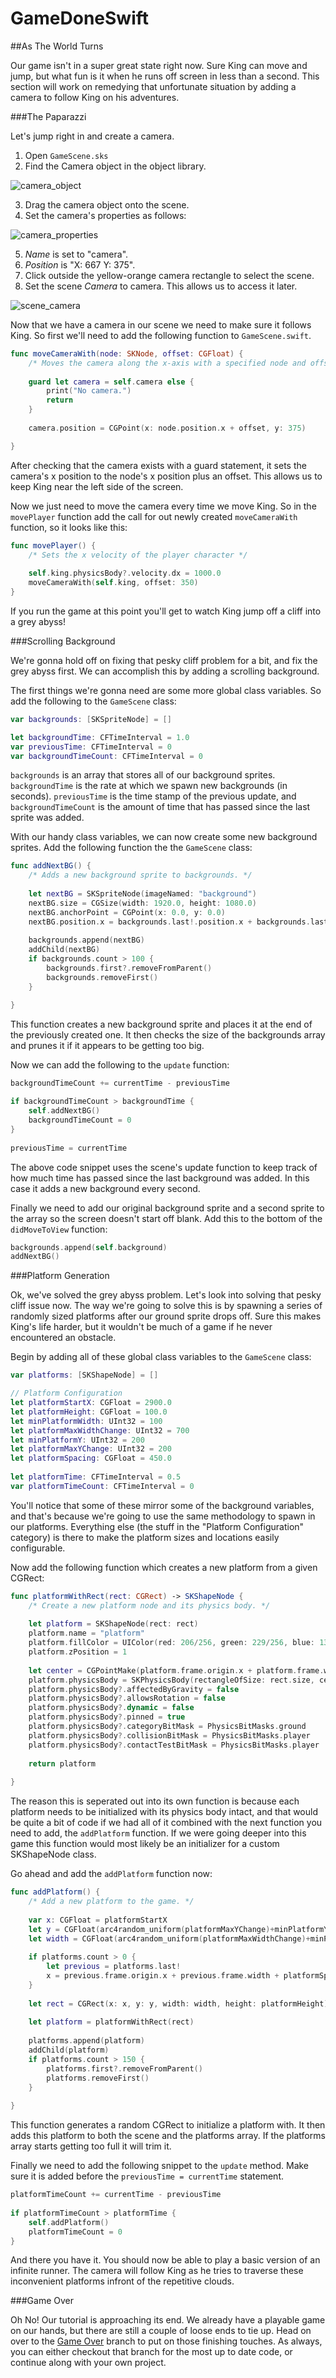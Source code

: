 # GameDoneSwift
##As The World Turns

Our game isn't in a super great state right now. Sure King can move and jump, but what fun is it when
he runs off screen in less than a second. This section will work on remedying that unfortunate
situation by adding a camera to follow King on his adventures.

###The Paparazzi

Let's jump right in and create a camera.

1. Open `GameScene.sks`
2. Find the Camera object in the object library.

![camera_object](https://raw.githubusercontent.com/IBM-MIL/GameDoneSwift/As-The-World-Turns/img/camera_object.png)

3. Drag the camera object onto the scene.
4. Set the camera's properties as follows:

![camera_properties](https://raw.githubusercontent.com/IBM-MIL/GameDoneSwift/As-The-World-Turns/img/camera_properties.png)

5. *Name* is set to "camera".
6. *Position* is "X: 667 Y: 375".
7. Click outside the yellow-orange camera rectangle to select the scene.
8. Set the scene *Camera* to camera. This allows us to access it later.

![scene_camera](https://raw.githubusercontent.com/IBM-MIL/GameDoneSwift/As-The-World-Turns/img/scene_camera.png)

Now that we have a camera in our scene we need to make sure it follows King. So first we'll need
to add the following function to `GameScene.swift`.

```swift
func moveCameraWith(node: SKNode, offset: CGFloat) {
    /* Moves the camera along the x-axis with a specified node and offset */
        
    guard let camera = self.camera else {
        print("No camera.")
        return
    }
        
    camera.position = CGPoint(x: node.position.x + offset, y: 375)

}
```

After checking that the camera exists with a guard statement, it sets the camera's x position to
the node's x position plus an offset. This allows us to keep King near the left side of the screen.

Now we just need to move the camera every time we move King. So in the `movePlayer` function add
the call for out newly created `moveCameraWith` function, so it looks like this:

```swift
func movePlayer() {
    /* Sets the x velocity of the player character */
        
    self.king.physicsBody?.velocity.dx = 1000.0
    moveCameraWith(self.king, offset: 350)
}
```

If you run the game at this point you'll get to watch King jump off a cliff into a grey abyss!

###Scrolling Background

We're gonna hold off on fixing that pesky cliff problem for a bit, and fix the grey abyss first.
We can accomplish this by adding a scrolling background. 

The first things we're gonna need are some more global class variables. So add the following to
the `GameScene` class:

```swift
var backgrounds: [SKSpriteNode] = []

let backgroundTime: CFTimeInterval = 1.0
var previousTime: CFTimeInterval = 0
var backgroundTimeCount: CFTimeInterval = 0
```

`backgrounds` is an array that stores all of our background sprites. `backgroundTime` is the rate
at which we spawn new backgrounds (in seconds). `previousTime` is the time stamp of the previous
update, and `backgroundTimeCount` is the amount of time that has passed since the last sprite was
added.

With our handy class variables, we can now create some new background sprites. Add the following
function the the `GameScene` class:

```swift
func addNextBG() {
    /* Adds a new background sprite to backgrounds. */
        
    let nextBG = SKSpriteNode(imageNamed: "background")
    nextBG.size = CGSize(width: 1920.0, height: 1080.0)
    nextBG.anchorPoint = CGPoint(x: 0.0, y: 0.0)
    nextBG.position.x = backgrounds.last!.position.x + backgrounds.last!.frame.width
        
    backgrounds.append(nextBG)
    addChild(nextBG)
    if backgrounds.count > 100 {
        backgrounds.first?.removeFromParent()
        backgrounds.removeFirst()
    }

}
```

This function creates a new background sprite and places it at the end of the previously created
one. It then checks the size of the backgrounds array and prunes it if it appears to be getting too
big.

Now we can add the following to the `update` function:

```swift
backgroundTimeCount += currentTime - previousTime
        
if backgroundTimeCount > backgroundTime {
    self.addNextBG()
    backgroundTimeCount = 0
}
        
previousTime = currentTime
```

The above code snippet uses the scene's update function to keep track of how much time has passed
since the last background was added. In this case it adds a new background every second.

Finally we need to add our original background sprite and a second sprite to the array so the screen
doesn't start off blank. Add this to the bottom of the `didMoveToView` function:

```swift
backgrounds.append(self.background)
addNextBG()
```

###Platform Generation

Ok, we've solved the grey abyss problem. Let's look into solving that pesky cliff issue now. The way
we're going to solve this is by spawning a series of randomly sized platforms after our ground sprite
drops off. Sure this makes King's life harder, but it wouldn't be much of a game if he never
encountered an obstacle.

Begin by adding all of these global class variables to the `GameScene` class:

```swift
var platforms: [SKShapeNode] = []

// Platform Configuration
let platformStartX: CGFloat = 2900.0
let platformHeight: CGFloat = 100.0
let minPlatformWidth: UInt32 = 100
let platformMaxWidthChange: UInt32 = 700
let minPlatformY: UInt32 = 200
let platformMaxYChange: UInt32 = 200
let platformSpacing: CGFloat = 450.0
    
let platformTime: CFTimeInterval = 0.5
var platformTimeCount: CFTimeInterval = 0
```

You'll notice that some of these mirror some of the background variables, and that's because we're 
going to use the same methodology to spawn in our platforms. Everything else (the stuff in the
"Platform Configuration" category) is there to make the platform sizes and locations easily
configurable.

Now add the following function which creates a new platform from a given CGRect:

```swift
func platformWithRect(rect: CGRect) -> SKShapeNode {
    /* Create a new platform node and its physics body. */
        
    let platform = SKShapeNode(rect: rect)
    platform.name = "platform"
    platform.fillColor = UIColor(red: 206/256, green: 229/256, blue: 139/256, alpha: 1.0)
    platform.zPosition = 1
        
    let center = CGPointMake(platform.frame.origin.x + platform.frame.width/2, platform.frame.origin.y + platform.frame.height/2)
    platform.physicsBody = SKPhysicsBody(rectangleOfSize: rect.size, center: center)
    platform.physicsBody?.affectedByGravity = false
    platform.physicsBody?.allowsRotation = false
    platform.physicsBody?.dynamic = false
    platform.physicsBody?.pinned = true
    platform.physicsBody?.categoryBitMask = PhysicsBitMasks.ground
    platform.physicsBody?.collisionBitMask = PhysicsBitMasks.player
    platform.physicsBody?.contactTestBitMask = PhysicsBitMasks.player
        
    return platform
        
}
```

The reason this is seperated out into its own function is because each platform needs to be
initialized with its physics body intact, and that would be quite a bit of code if we had all of it
combined with the next function you need to add, the `addPlatform` function. If we were going deeper
into this game this function would most likely be an initializer for a custom SKShapeNode class.

Go ahead and add the `addPlatform` function now:

```swift
func addPlatform() {
    /* Add a new platform to the game. */
        
    var x: CGFloat = platformStartX
    let y = CGFloat(arc4random_uniform(platformMaxYChange)+minPlatformY)
    let width = CGFloat(arc4random_uniform(platformMaxWidthChange)+minPlatformWidth)
        
    if platforms.count > 0 {
        let previous = platforms.last!
        x = previous.frame.origin.x + previous.frame.width + platformSpacing
    }
        
    let rect = CGRect(x: x, y: y, width: width, height: platformHeight)
        
    let platform = platformWithRect(rect)
        
    platforms.append(platform)
    addChild(platform)
    if platforms.count > 150 {
        platforms.first?.removeFromParent()
        platforms.removeFirst()
    }
        
}
```

This function generates a random CGRect to initialize a platform with. It then adds this platform to
both the scene and the platforms array. If the platforms array starts getting too full it will 
trim it.

Finally we need to add the following snippet to the `update` method. Make sure it is added before the 
`previousTime = currentTime` statement.

```swift
platformTimeCount += currentTime - previousTime
        
if platformTimeCount > platformTime {
    self.addPlatform()
    platformTimeCount = 0
}
```

And there you have it. You should now be able to play a basic version of an infinite runner. The
camera will follow King as he tries to traverse these inconvenient platforms infront of the
repetitive clouds.

###Game Over

Oh No! Our tutorial is approaching its end. We already have a playable game on our hands, but there
are still a couple of loose ends to tie up. Head on over to the [Game Over](https://github.com/IBM-MIL/GameDoneSwift/tree/Game-Over)
branch to put on those finishing touches. As always, you can either checkout that branch for the 
most up to date code, or continue along with your own project.